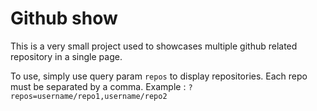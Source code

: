 # Github show

This is a very small project used to showcases multiple github related repository in a single page.

To use, simply use query param `repos` to display repositories. Each repo must be separated by a comma.
Example : `?repos=username/repo1,username/repo2`

